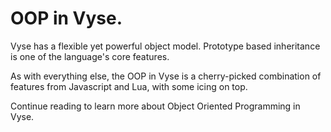 # OOP in Vyse.

Vyse has a flexible yet powerful object model.
Prototype based inheritance is one of the language's core features.

As with everything else, the OOP in Vyse is a cherry-picked combination of
features from Javascript and Lua, with some icing on top.

Continue reading to learn more about Object Oriented Programming in Vyse.
